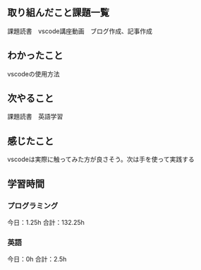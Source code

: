 ## 取り組んだこと課題一覧
課題読書　vscode講座動画　ブログ作成、記事作成
## わかったこと
vscodeの使用方法
## 次やること
課題読書　英語学習
## 感じたこと
vscodeは実際に触ってみた方が良さそう。次は手を使って実践する
## 学習時間
### プログラミング
今日：1.25h
合計：132.25h
### 英語
今日：0h
合計：2.5h
